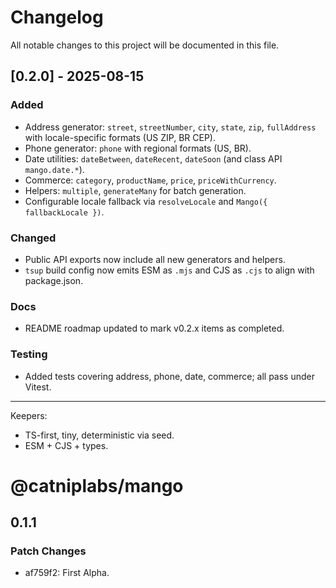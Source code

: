# Changelog

All notable changes to this project will be documented in this file.

## [0.2.0] - 2025-08-15

### Added
- Address generator: `street`, `streetNumber`, `city`, `state`, `zip`, `fullAddress` with locale-specific formats (US ZIP, BR CEP).
- Phone generator: `phone` with regional formats (US, BR).
- Date utilities: `dateBetween`, `dateRecent`, `dateSoon` (and class API `mango.date.*`).
- Commerce: `category`, `productName`, `price`, `priceWithCurrency`.
- Helpers: `multiple`, `generateMany` for batch generation.
- Configurable locale fallback via `resolveLocale` and `Mango({ fallbackLocale })`.

### Changed
- Public API exports now include all new generators and helpers.
- `tsup` build config now emits ESM as `.mjs` and CJS as `.cjs` to align with package.json.

### Docs
- README roadmap updated to mark v0.2.x items as completed.

### Testing
- Added tests covering address, phone, date, commerce; all pass under Vitest.

---

Keepers:
- TS-first, tiny, deterministic via seed.
- ESM + CJS + types.
# @catniplabs/mango

## 0.1.1

### Patch Changes

- af759f2: First Alpha.
